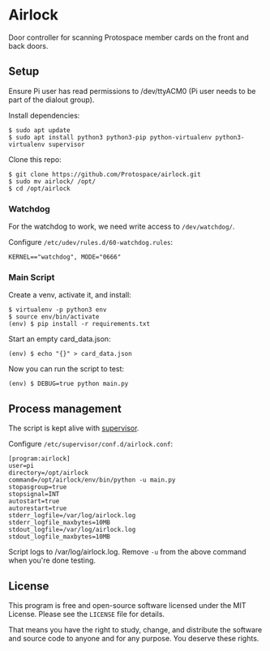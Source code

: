 # Airlock

Door controller for scanning Protospace member cards on the front and back doors.

## Setup

Ensure Pi user has read permissions to /dev/ttyACM0 (Pi user needs to be part of the dialout group).

Install dependencies:

```text
$ sudo apt update
$ sudo apt install python3 python3-pip python-virtualenv python3-virtualenv supervisor
```

Clone this repo:

```text
$ git clone https://github.com/Protospace/airlock.git
$ sudo mv airlock/ /opt/
$ cd /opt/airlock
```

### Watchdog

For the watchdog to work, we need write access to `/dev/watchdog/`.

Configure `/etc/udev/rules.d/60-watchdog.rules`:

```text
KERNEL=="watchdog", MODE="0666"
```

### Main Script

Create a venv, activate it, and install:

```text
$ virtualenv -p python3 env
$ source env/bin/activate
(env) $ pip install -r requirements.txt
```

Start an empty card_data.json:

```text
(env) $ echo "{}" > card_data.json
```

Now you can run the script to test:

```text
(env) $ DEBUG=true python main.py
```

## Process management

The script is kept alive with [supervisor](https://pypi.org/project/supervisor/).

Configure `/etc/supervisor/conf.d/airlock.conf`:

```text
[program:airlock]
user=pi
directory=/opt/airlock
command=/opt/airlock/env/bin/python -u main.py
stopasgroup=true
stopsignal=INT
autostart=true
autorestart=true
stderr_logfile=/var/log/airlock.log
stderr_logfile_maxbytes=10MB
stdout_logfile=/var/log/airlock.log
stdout_logfile_maxbytes=10MB
```

Script logs to /var/log/airlock.log. Remove `-u` from the above command when you're done testing.

## License

This program is free and open-source software licensed under the MIT License. Please see the `LICENSE` file for details.

That means you have the right to study, change, and distribute the software and source code to anyone and for any purpose. You deserve these rights.
